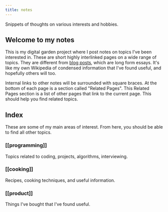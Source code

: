 ```yaml
---
title: notes
---
```

Snippets of thoughts on various interests and hobbies.

## Welcome to my notes
This is my digital garden project where I post notes on topics I've been interested in. These are short highly interlinked pages on a wide range of topics. They are different from [blog posts](/blog/), which are long form essays. It's like my own Wikipedia of condensed information that I've found useful, and hopefully others will too.


Internal links to other notes will be surrounded with square braces. At the bottom of each page is a section called "Related Pages". This Related Pages section is a list of other pages that link to the current page. This should help you find related topics.

## Index
These are some of my main areas of interest. From here, you should be able to find all other topics.

### [[programming]]
Topics related to coding, projects, algorithms, interviewing.

### [[cooking]]
Recipes, cooking techniques, and useful information.

### [[product]]
Things I've bought that I've found useful.